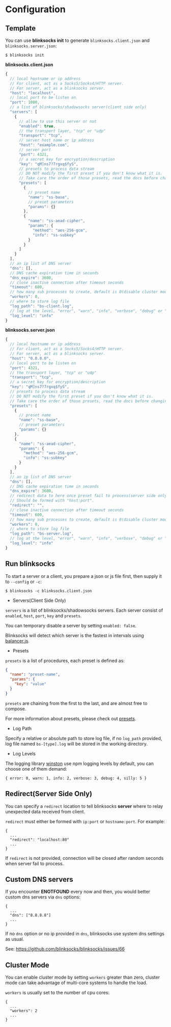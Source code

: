 # Configuration

## Template

You can use **blinksocks init** to generate `blinksocks.client.json` and `blinksocks.server.json`:

```
$ blinksocks init
```

**blinksocks.client.json**

```js
{
  // local hostname or ip address
  // For client, act as a Socks5/Socks4/HTTP server.
  // For server, act as a blinksocks server.
  "host": "localhost",
  // local port to be listen on
  "port": 1080,
  // a list of blinksocks/shadowsocks server(client side only)
  "servers": [
    {
      // allow to use this server or not
      "enabled": true,
      // the transport layer, "tcp" or "udp"
      "transport": "tcp",
      // server host name or ip address
      "host": "example.com",
      // server port
      "port": 4321,
      // a secret key for encryption/description
      "key": "qM]ns7?7rgxq$fyS",
      // presets to process data stream
      // DO NOT modify the first preset if you don't know what it is.
      // Take care the order of those presets, read the docs before changing them.
      "presets": [
        {
          // preset name
          "name": "ss-base",
          // preset parameters
          "params": {}
        },
        {
          "name": "ss-aead-cipher",
          "params": {
            "method": "aes-256-gcm",
            "info": "ss-subkey"
          }
        }
      ]
    }
  ],
  // an ip list of DNS server
  "dns": [],
  // DNS cache expiration time in seconds
  "dns_expire": 3600,
  // close inactive connection after timeout seconds
  "timeout": 600,
  // how many sub processes to create, default is 0(disable cluster mode)
  "workers": 0,
  // where to store log file
  "log_path": "bs-client.log",
  // log at the level, "error", "warn", "info", "verbose", "debug" or "silly"
  "log_level": "info"
}
```

**blinksocks.server.json**

```js
{
  // local hostname or ip address
  // For client, act as a Socks5/Socks4/HTTP server.
  // For server, act as a blinksocks server.
  "host": "0.0.0.0",
  // local port to be listen on
  "port": 4321,
  // the transport layer, "tcp" or "udp"
  "transport": "tcp",
  // a secret key for encryption/description
  "key": "qM]ns7?7rgxq$fyS",
  // presets to process data stream
  // DO NOT modify the first preset if you don't know what it is.
  // Take care the order of those presets, read the docs before changing them.
  "presets": [
    {
      // preset name
      "name": "ss-base",
      // preset parameters
      "params": {}
    },
    {
      "name": "ss-aead-cipher",
      "params": {
        "method": "aes-256-gcm",
        "info": "ss-subkey"
      }
    }
  ],
  // an ip list of DNS server
  "dns": [],
  // DNS cache expiration time in seconds
  "dns_expire": 3600,
  // redirect data to here once preset fail to process(server side only)
  // Should be formed with "host:port".
  "redirect": "",
  // close inactive connection after timeout seconds
  "timeout": 600,
  // how many sub processes to create, default is 0(disable cluster mode)
  "workers": 0,
  // where to store log file
  "log_path": "bs-server.log",
  // log at the level, "error", "warn", "info", "verbose", "debug" or "silly"
  "log_level": "info"
}
```

## Run blinksocks

To start a server or a client, you prepare a json or js file first, then supply it to `--config` or `-c`:

```
$ blinksocks -c blinksocks.client.json
```

* Servers(Client Side Only)

`servers` is a list of blinksocks/shadowsocks servers. Each server consist of `enabled`, `host`, `port`, `key` and `presets`.

You can temporary disable a server by setting `enabled: false`.

Blinksocks will detect which server is the fastest in intervals using [balancer.js](../../src/core/balancer.js).

* Presets

`presets` is a list of procedures, each preset is defined as:

```json
{
  "name": "preset-name",
  "params": {
    "key": "value"
  }
}
```

`presets` are chaining from the first to the last, and are almost free to compose.

For more information about presets, please check out [presets](../presets).

* Log Path

Specify a relative or absolute path to store log file, if no `log_path` provided, log file named `bs-[type].log` will be stored in the working directory.

* Log Levels

The logging library [winston](https://github.com/winstonjs/winston) use
npm logging levels by default, you can choose one of them demand:

```
{ error: 0, warn: 1, info: 2, verbose: 3, debug: 4, silly: 5 }
```

## Redirect(Server Side Only)

You can specify a `redirect` location to tell blinksocks **server** where to relay unexpected data received
from client.

`redirect` must either be formed with `ip:port` or `hostname:port`. For example:

```
{
  ...
  "redirect": "localhost:80"
  ...
}
```

If `redirect` is not provided, connection will be closed after random seconds when server fail to process.

## Custom DNS servers

If you encounter **ENOTFOUND** every now and then, you would better custom dns servers via `dns` options:

```
{
  ...
  "dns": ["8.8.8.8"]
  ...
}
```

If no `dns` option or no ip provided in `dns`, blinksocks use system dns settings as usual.

See: https://github.com/blinksocks/blinksocks/issues/66

## Cluster Mode

You can enable cluster mode by setting `workers` greater than zero, cluster mode can take advantage of multi-core systems to handle the load.

`workers` is usually set to the number of cpu cores:

```
{
  ...
  "workers": 2
  ...
}
```
